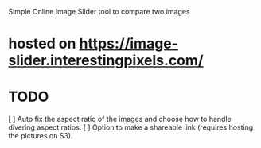 Simple Online Image Slider tool to compare two images


# hosted on https://image-slider.interestingpixels.com/

# TODO
[ ] Auto fix the aspect ratio of the images and choose how to handle divering aspect ratios.
[ ] Option to make a shareable link (requires hosting the pictures on S3).